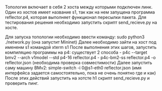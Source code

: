 Топология включает в себя 2 хоста между которыми подключен линк.
Один из хостов имеет название s1, так как на нем запущена программа reflector.p4, которая выполняет функционал пересылки пакета.
Для тестирования решения необходимо запустить скрипт send_recieve.py на хосте.

Для запуска топологии необходимо ввести команду: sudo python3 ./network.py (она запустит Mininet)
Далее необходимо зайти на хост под имененм s1 командой xterm s1
После выполнения этих шагов, запустить компиляцию программы на p4: существует 2 способа - p4c --target bmv2 --arch v1model --std p4-16 reflector.p4 
                                                                                        - p4c-bm2-ss reflector.p4 -o reflector.json (необходима проверка совместимости)
Далее запустить саму машину BMv2: simple-switch -i 0@s1-eth0 reflector.json (имя интерфейса задается самостоятельно, пока не очень понятно где и как)
После этих действий запустить на хотсте h1 скрипт send_recieve.py и проверить пинг.               

